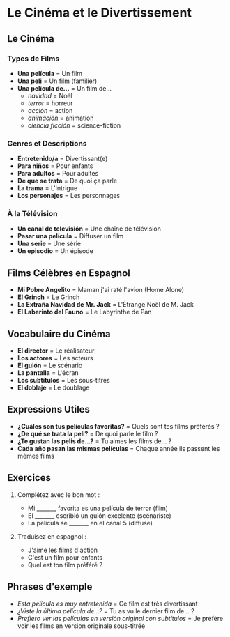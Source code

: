 # Le Cinéma et le Divertissement

## Le Cinéma

### Types de Films
- **Una película** = Un film
- **Una peli** = Un film (familier)
- **Una película de...** = Un film de...
  - *navidad* = Noël
  - *terror* = horreur
  - *acción* = action
  - *animación* = animation
  - *ciencia ficción* = science-fiction

### Genres et Descriptions
- **Entretenido/a** = Divertissant(e)
- **Para niños** = Pour enfants
- **Para adultos** = Pour adultes
- **De que se trata** = De quoi ça parle
- **La trama** = L'intrigue
- **Los personajes** = Les personnages

### À la Télévision
- **Un canal de televisión** = Une chaîne de télévision
- **Pasar una película** = Diffuser un film
- **Una serie** = Une série
- **Un episodio** = Un épisode

## Films Célèbres en Espagnol
- **Mi Pobre Angelito** = Maman j'ai raté l'avion (Home Alone)
- **El Grinch** = Le Grinch
- **La Extraña Navidad de Mr. Jack** = L'Étrange Noël de M. Jack
- **El Laberinto del Fauno** = Le Labyrinthe de Pan

## Vocabulaire du Cinéma
- **El director** = Le réalisateur
- **Los actores** = Les acteurs
- **El guión** = Le scénario
- **La pantalla** = L'écran
- **Los subtítulos** = Les sous-titres
- **El doblaje** = Le doublage

## Expressions Utiles
- **¿Cuáles son tus películas favoritas?** = Quels sont tes films préférés ?
- **¿De qué se trata la peli?** = De quoi parle le film ?
- **¿Te gustan las pelis de...?** = Tu aimes les films de... ?
- **Cada año pasan las mismas películas** = Chaque année ils passent les mêmes films

## Exercices

1. Complétez avec le bon mot :
   - Mi _______ favorita es una película de terror (film)
   - El _______ escribió un guión excelente (scénariste)
   - La película se _______ en el canal 5 (diffuse)

2. Traduisez en espagnol :
   - J'aime les films d'action
   - C'est un film pour enfants
   - Quel est ton film préféré ?

## Phrases d'exemple

- *Esta película es muy entretenida* = Ce film est très divertissant
- *¿Viste la última película de...?* = Tu as vu le dernier film de... ?
- *Prefiero ver las películas en versión original con subtítulos* = Je préfère voir les films en version originale sous-titrée
